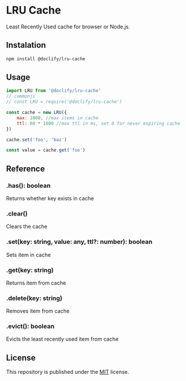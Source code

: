 # LRU Cache

Least Recently Used cache for browser or Node.js.

## Instalation
```sh
npm install @doclify/lru-cache
```

## Usage

```javascript
import LRU from '@doclify/lru-cache'
// commonjs
// const LRU = require('@doclify/lru-cache')

const cache = new LRU({
	max: 1000, //max items in cache
	ttl: 60 * 1000 //max ttl in ms, set 0 for never expiring cache
})

cache.set('foo', 'baz')

const value = cache.get('foo')
```


## Reference

### .has(): boolean
Returns whether key exists in cache

### .clear()
Clears the cache

### .set(key: string, value: any, ttl?: number): boolean
Sets item in cache

### .get(key: string)
Returns item from cache

### .delete(key: string)
Removes item from cache

### .evict(): boolean
Evicts the least recently used item from cache

## License

This repository is published under the [MIT](LICENSE) license.
